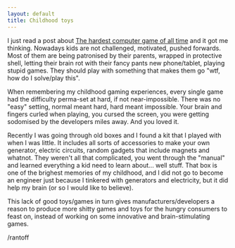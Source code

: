 ```yaml
---
layout: default
title: Childhood toys
---
```


I just read a post about [The hardest computer game of all time](http://www.slate.com/articles/technology/bitwise/2014/01/robot_odyssey_the_hardest_computer_game_of_all_time.html) and it got me thinking. Nowadays kids are not challenged, motivated, pushed forwards. Most of them are being patronised by their parents, wrapped in protective shell, letting their brain rot with their fancy pants new phone/tablet, playing stupid games. They should play with something that makes them go "wtf, how do I solve/play this". 

When remembering my childhood gaming experiences, every single game had the difficulty perma-set at hard, if not near-impossible. There was no "easy" setting, normal meant hard, hard meant impossible. Your brain and fingers curled when playing, you cursed the screen, you were getting sodomised by the developers miles away. And you loved it.

Recently I was going through old boxes and I found a kit that I played with when I was little. It includes all sorts of accessories to make your own generator, electric circuits, random gadgets that include magnets and whatnot. They weren't all that complicated, you went through the "manual" and learned everything a kid need to learn about... well stuff. That box is one of the brighest memories of my childhood, and I did not go to become an engineer just because I tinkered with generators and electricity, but it did help my brain (or so I would like to believe).

This lack of good toys/games in turn gives manufacturers/developers a reason to produce more shitty games and toys for the hungry consumers to feast on, instead of working on some innovative and brain-stimulating games. 

/rantoff